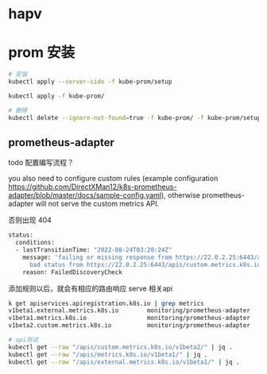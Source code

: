 # hapv


# prom 安装

```bash
# 安装
kubectl apply --server-side -f kube-prom/setup

kubectl apply -f kube-prom/

# 删除
kubectl delete --ignore-not-found=true -f kube-prom/ -f kube-prom/setup

```

## prometheus-adapter

todo 配置编写流程？

you also need to configure custom rules
(example configuration https://github.com/DirectXMan12/k8s-prometheus-adapter/blob/master/docs/sample-config.yaml), 
otherwise prometheus-adapter will not serve the custom metrics API.

否则出现 404

```bash
status:
  conditions:
  - lastTransitionTime: "2022-08-24T03:20:24Z"
    message: 'failing or missing response from https://22.0.2.25:6443/apis/custom.metrics.k8s.io/v1beta1:
      bad status from https://22.0.2.25:6443/apis/custom.metrics.k8s.io/v1beta1: 404'
    reason: FailedDiscoveryCheck
```

添加规则以后，就会有相应的路由响应 serve 相关api

```bash
k get apiservices.apiregistration.k8s.io | grep metrics
v1beta1.external.metrics.k8s.io        monitoring/prometheus-adapter   True        8m56s
v1beta1.metrics.k8s.io                 monitoring/prometheus-adapter   True        8m56s
v1beta2.custom.metrics.k8s.io          monitoring/prometheus-adapter   True        8m56s

# api测试
kubectl get --raw "/apis/custom.metrics.k8s.io/v1beta2/" | jq .
kubectl get --raw "/apis/metrics.k8s.io/v1beta1/" | jq .
kubectl get --raw "/apis/external.metrics.k8s.io/v1beta1/" | jq .


```
